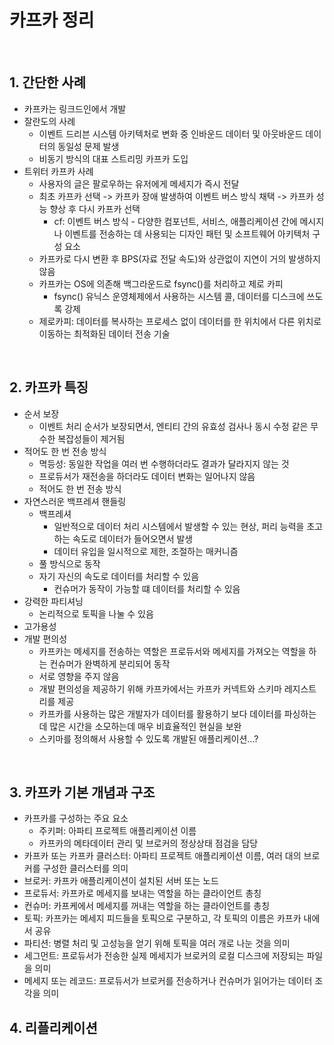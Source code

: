 # 카프카 정리

<br/>

## 1. 간단한 사례

- 카프카는 링크드인에서 개발
- 잘란도의 사례
    - 이벤트 드리븐 시스템 아키텍처로 변화 중 인바운드 데이터 및 아웃바운드 데이터의 동일성 문제 발생
    - 비동기 방식의 대표 스트리밍 카프카 도입
- 트위터 카프카 사례
  - 사용자의 글은 팔로우하는 유저에게 메세지가 즉시 전달
  - 최초 카프카 선택 -> 카프카 장애 발생하여 이벤트 버스 방식 채택 -> 카프카 성능 향상 후 다시 카프카 선택
    - cf: 이벤트 버스 방식 -  다양한 컴포넌트, 서비스, 애플리케이션 간에 메시지나 이벤트를 전송하는 데 사용되는 디자인 패턴 및 소프트웨어 아키텍처 구성 요소
  - 카프카로 다시 변환 후 BPS(자료 전달 속도)와 상관없이 지연이 거의 발생하지 않음
  - 카프카는 OS에 의존해 백그라운드로 fsync()를 처리하고 제로 카피
    - fsync() 유닉스 운영체제에서 사용하는 시스템 콜, 데이터를 디스크에 쓰도록 강제
  - 제로카피: 데이터를 복사하는 프로세스 없이 데이터를 한 위치에서 다른 위치로 이동하는 최적화된 데이터 전송 기술

<br/>

## 2. 카프카 특징

- 순서 보장
    - 이벤트 처리 순서가 보장되면서, 엔티티 간의 유효성 검사나 동시 수정 같은 무수한 복잡성들이 제거됨
- 적어도 한 번 전송 방식
    - 멱등성: 동일한 작업을 여러 번 수행하더라도 결과가 달라지지 않는 것
    - 프로듀서가 재전송을 하더라도 데이터 변화는 일어나지 않음
    - 적어도 한 번 전송 방식
- 자연스러운 백프레셔 핸들링
    - 백프레셔
      - 일반적으로 데이터 처리 시스템에서 발생할 수 있는 현상, 퍼리 능력을 초고하는 속도로 데이터가 들어오면서 발생
      - 데이터 유입을 일시적으로 제한, 조절하는 매커니즘
    - 풀 방식으로 동작
    - 자기 자신의 속도로 데이터를 처리할 수 있음
      - 컨슈머가 동작이 가능할 떄 데이터를 처리할 수 있음
- 강력한 파티셔닝
  - 논리적으로 토픽을 나눌 수 있음
- 고가용성
- 개발 편의성
  - 카프카는 메세지를 전송하는 역할은 프로듀서와 메세지를 가져오는 역할을 하는 컨슈머가 완벽하게 분리되어 동작
  - 서로 영향을 주지 않음
  - 개발 편의성을 제공하기 위해 카프카에서는 카프카 커넥트와 스키마 레지스트리를 제공
  - 카프카를 사용하는 많은 개발자가 데이터를 활용하기 보다 데이터를 파싱하는데 많은 시간을 소모하는데 매우 비효율적인 현실을 보완
  - 스키마를 정의해서 사용할 수 있도록 개발된 애플리케이션...?
  
<br/>


## 3. 카프카 기본 개념과 구조
- 카프카를 구성하는 주요 요소
  - 주키퍼: 아파티 프로젝트 애플리케이션 이름
  - 카프카의 메타데이터 관리 및 브로커의 정상상태 점검을 담당
- 카프카 또는 카프카 클러스터: 아파티 프로젝트 애플리케이션 이름, 여러 대의 브로커를 구성한 클러스터를 의미
- 브로커: 카프카 애플리케이션이 설치된 서버 또는 노드
- 프로듀서: 카프카로 메세지를 보내는 역할을 하는 클라이언트 총칭
- 컨슈머: 카프케에서 메세지를 꺼내는 역할을 하는 클라이언트를 총칭
- 토픽: 카프카는 메세지 피드들을 토픽으로 구분하고, 각 토픽의 이름은 카프카 내에서 공유
- 파티션: 병렬 처리 및 고성능을 얻기 위해 토픽을 여러 개로 나눈 것을 의미
- 세그먼트: 프로듀서가 전송한 실제 메세지가 브로커의 로컬 디스크에 저장되는 파일을 의미
- 메세지 또는 레코드: 프로듀서가 브로커를 전송하거나 컨슈머가 읽어가는 데이터 조각을 의미

## 4. 리플리케이션
